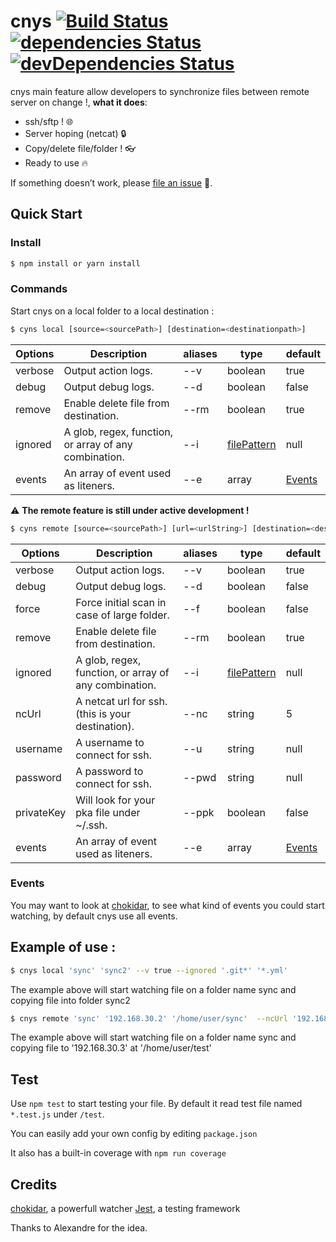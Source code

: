 # cnys [![Build Status](https://travis-ci.org/FabienGreard/cnys.svg?branch=master)](https://travis-ci.org/FabienGreard/cnys)[![dependencies Status](https://david-dm.org/FabienGreard/cnys/status.svg)](https://david-dm.org/FabienGreard/cnys)[![devDependencies Status](https://david-dm.org/FabienGreard/cnys/dev-status.svg)](https://david-dm.org/FabienGreard/cnys?type=dev)

cnys main feature allow developers to synchronize files between remote server on change !, **what it does**:

- ssh/sftp ! :globe_with_meridians:
- Server hoping (netcat) :lock:
- Copy/delete file/folder ! :eyeglasses:
- Ready to use :fire:

If something doesn’t work, please [file an issue](https://github.com/FabienGreard/cnys/issues/new) :bug:.

## Quick Start

### Install

```sh
$ npm install or yarn install
```

### Commands

Start cnys on a local folder to a local destination :

```sh
$ cyns local [source=<sourcePath>] [destination=<destinationpath>]
```

| Options | Description                                           | aliases | type                                                  | default           |
| ------- | ----------------------------------------------------- | ------- | ----------------------------------------------------- | ----------------- |
| verbose | Output action logs.                                   | --v     | boolean                                               | true              |
| debug   | Output debug logs.                                    | --d     | boolean                                               | false             |
| remove  | Enable delete file from destination.                  | --rm    | boolean                                               | true              |
| ignored | A glob, regex, function, or array of any combination. | --i     | [filePattern](https://github.com/micromatch/anymatch) | null              |
| events  | An array of event used as liteners.                   | --e     | array                                                 | [Events](#events) |

:warning: **The remote feature is still under active development !**

```sh
$ cyns remote [source=<sourcePath>] [url=<urlString>] [destination=<destinationpath>]
```

| Options    | Description                                           | aliases | type                                                  | default           |
| ---------- | ----------------------------------------------------- | ------- | ----------------------------------------------------- | ----------------- |
| verbose    | Output action logs.                                   | --v     | boolean                                               | true              |
| debug      | Output debug logs.                                    | --d     | boolean                                               | false             |
| force      | Force initial scan in case of large folder.           | --f     | boolean                                               | false             |
| remove     | Enable delete file from destination.                  | --rm    | boolean                                               | true              |
| ignored    | A glob, regex, function, or array of any combination. | --i     | [filePattern](https://github.com/micromatch/anymatch) | null              |
| ncUrl      | A netcat url for ssh. (this is your destination).     | --nc    | string                                                | 5                 |
| username   | A username to connect for ssh.                        | --u     | string                                                | null              |
| password   | A password to connect for ssh.                        | --pwd   | string                                                | null              |
| privateKey | Will look for your pka file under ~/.ssh.             | --ppk   | boolean                                               | false             |
| events     | An array of event used as liteners.                   | --e     | array                                                 | [Events](#events) |

### Events

You may want to look at [chokidar](https://github.com/paulmillr/chokidar), to see what kind of events you could start watching, by default cnys use all events.

## Example of use :

```sh
$ cnys local 'sync' 'sync2' --v true --ignored '.git*' '*.yml'
```

The example above will start watching file on a folder name sync and copying file into folder sync2

```sh
$ cnys remote 'sync' '192.168.30.2' '/home/user/sync'  --ncUrl '192.168.30.3' --username 'fgreard' --privateKey true
```

The example above will start watching file on a folder name sync and copying file to '192.168.30.3' at '/home/user/test'

## Test

Use `npm test` to start testing your file. By default it read test file named `*.test.js` under `/test`.

You can easily add your own config by editing `package.json`

It also has a built-in coverage with `npm run coverage`

## Credits

[chokidar](https://github.com/paulmillr/chokidar), a powerfull watcher
[Jest](https://facebook.github.io/jest/), a testing framework

Thanks to Alexandre for the idea.
